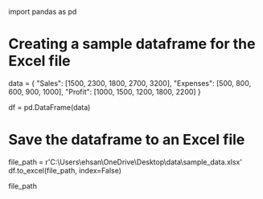 import pandas as pd

# Creating a sample dataframe for the Excel file
data = {
    "Sales": [1500, 2300, 1800, 2700, 3200],
    "Expenses": [500, 800, 600, 900, 1000],
    "Profit": [1000, 1500, 1200, 1800, 2200]
}

df = pd.DataFrame(data)

# Save the dataframe to an Excel file
file_path = r'C:\Users\ehsan\OneDrive\Desktop\data\sample_data.xlsx'
df.to_excel(file_path, index=False)

file_path


